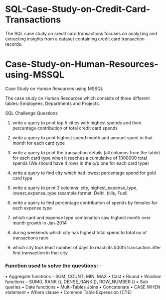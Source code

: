 # SQL-Case-Study-on-Credit-Card-Transactions
The SQL case study on credit card transactions focuses on analyzing and extracting insights from a dataset containing credit card transaction records.

# Case-Study-on-Human-Resources-using-MSSQL
Case Study on Human Resources using MSSQL

The case study on Human Resources which consists of three different tables: Employees, Departments and Projects.

SQL Challenge Questions

1. write a query to print top 5 cities with highest spends and their percentage contribution of total credit card spends

2. write a query to print highest spend month and amount spent in that month for each card type

3. write a query to print the transaction details (all columns from the table) for each card type when it reaches a cumulative of 1000000 total spends (We should have 4 rows in the o/p one for each card type)

4. write a query to find city which had lowest percentage spend for gold card type

5. write a query to print 3 columns: city, highest_expense_type, lowest_expense_type (example format: Delhi, bills, Fuel)

6. write a query to find percentage contribution of spends by females for each expense type

7. which card and expense type combination saw highest month over month growth in Jan-2014

8. during weekends which city has highest total spend to total no of transactions ratio

9. which city took least number of days to reach its 500th transaction after first transaction in that city


### Function used to solve the questions: -
• Aggregate functions - SUM, COUNT, MIN, MAX
• Cast
• Round
• Window functions – SUM(), RANK (), DENSE_RANK (), ROW_NUMBER ()
• Sub queries
• Date functions
• Multi-Tables Joins
• Concatenate
• CASE WHEN statement
• Where clause
• Common Table Expression (CTE)


 


